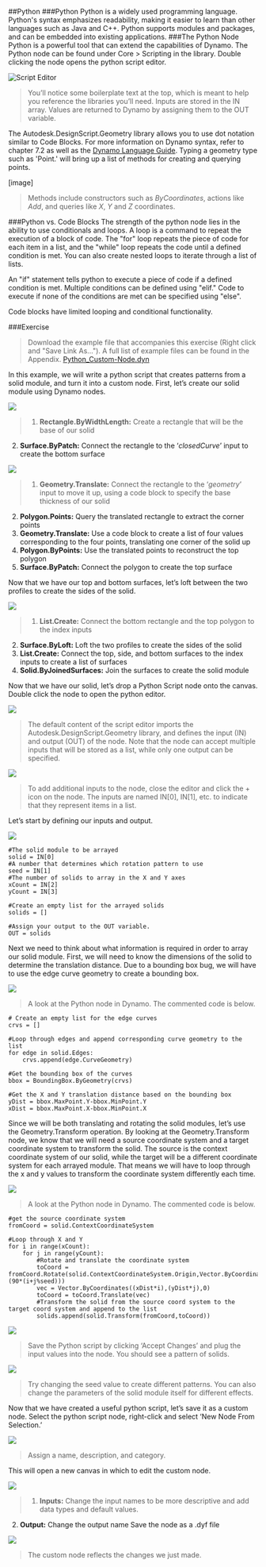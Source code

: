 ##Python
###Python
Python is a widely used programming language. Python's syntax emphasizes readability, making it easier to learn than other languages such as Java and C++. Python supports modules and packages, and can be embedded into existing applications.
###The Python Node
Python is a powerful tool that can extend the capabilities of Dynamo. The Python node can be found under Core > Scripting in the library. Double clicking the node opens the python script editor.

![Script Editor](images/9-4/Exercise/Python/python04.png)

> You’ll notice some boilerplate text at the top, which is meant to help you reference the libraries you’ll need. Inputs are stored in the IN array. Values are returned to Dynamo by assigning them to the OUT variable.

The Autodesk.DesignScript.Geometry library allows you to use dot notation similar to Code Blocks. For more information on Dynamo syntax, refer to chapter 7.2 as well as the [Dynamo Language Guide](http://dynamobim.org/wp-content/uploads/forum-assets/colin-mccroneautodesk-com/07/10/Dynamo_language_guide_version_1.pdf). Typing a geometry type such as 'Point.' will bring up a list of methods for creating and querying points.

[image]

> Methods include constructors such as *ByCoordinates*, actions like *Add*, and queries like *X*, *Y* and *Z* coordinates.

###Python vs. Code Blocks
The strength of the python node lies in the ability to use conditionals and loops. A loop is a command to repeat the execution of a block of code. The "for" loop repeats the piece of code for each item in a list, and the "while" loop repeats the code until a defined condition is met. You can also create nested loops to iterate through a list of lists.

An "if" statement tells python to execute a piece of code if a defined condition is met. Multiple conditions can be defined using "elif." Code to execute if none of the conditions are met can be specified using "else".

Code blocks have limited looping and conditional functionality.

###Exercise

>Download the example file that accompanies this exercise (Right click and "Save Link As..."). A full list of example files can be found in the Appendix. [Python_Custom-Node.dyn](datasets/9-4/Python_Custom-Node.dyn)

In this example, we will write a python script that creates patterns from a solid module, and turn it into a custom node.
First, let’s create our solid module using Dynamo nodes. 

![](images/9-4/Exercise/Python/python01.png)

> 1. **Rectangle.ByWidthLength:** Create a rectangle that will be the base of our solid
2.	**Surface.ByPatch:** Connect the rectangle to the ‘*closedCurve*’ input to create the bottom surface

![](images/9-4/Exercise/Python/python02.png)
>1.	**Geometry.Translate:** Connect the rectangle to the ‘*geometry*’ input to move it up, using a code block to specify the base thickness of our solid
2.	**Polygon.Points:** Query the translated rectangle to extract the corner points
3.	**Geometry.Translate:** Use a code block to create a list of four values corresponding to the four points, translating one corner of the solid up
4.	**Polygon.ByPoints:** Use the translated points to reconstruct the top polygon
5.	**Surface.ByPatch:** Connect the polygon to create the top surface

Now that we have our top and bottom surfaces, let’s loft between the two profiles to create the sides of the solid.

![](images/9-4/Exercise/Python/python03.png)
>1.	**List.Create:** Connect the bottom rectangle and the top polygon to the index inputs
2.	**Surface.ByLoft:** Loft the two profiles to create the sides of the solid
3.	**List.Create:** Connect the top, side, and bottom surfaces to the index inputs to create a list of surfaces
4.	**Solid.ByJoinedSurfaces:** Join the surfaces to create the solid module

Now that we have our solid, let’s drop a Python Script node onto the canvas. Double click the node to open the python editor.

![](images/9-4/Exercise/Python/python04.png)
> The default content of the script editor imports the Autodesk.DesignScript.Geometry library, and defines the input (IN) and output (OUT) of the node. Note that the node can accept multiple inputs that will be stored as a list, while only one output can be specified.

![](images/9-4/Exercise/Python/python05.png)
> To add additional inputs to the node, close the editor and click the + icon on the node. The inputs are named IN[0], IN[1], etc. to indicate that they represent items in a list.

Let’s start by defining our inputs and output. 

![](images/9-4/Exercise/Python/python06.png)
```
#The solid module to be arrayed
solid = IN[0]
#A number that determines which rotation pattern to use
seed = IN[1]
#The number of solids to array in the X and Y axes
xCount = IN[2]
yCount = IN[3]

#Create an empty list for the arrayed solids
solids = []

#Assign your output to the OUT variable.
OUT = solids
```

Next we need to think about what information is required in order to array our solid module. First, we will need to know the dimensions of the solid to determine the translation distance. Due to a bounding box bug, we will have to use the edge curve geometry to create a bounding box.

![](images/9-4/Exercise/Python/python07.png)
> A look at the Python node in Dynamo. The commented code is below.

```
# Create an empty list for the edge curves
crvs = []

#Loop through edges and append corresponding curve geometry to the list
for edge in solid.Edges:
	crvs.append(edge.CurveGeometry)
	
#Get the bounding box of the curves
bbox = BoundingBox.ByGeometry(crvs)

#Get the X and Y translation distance based on the bounding box
yDist = bbox.MaxPoint.Y-bbox.MinPoint.Y
xDist = bbox.MaxPoint.X-bbox.MinPoint.X
```

Since we will be both translating and rotating the solid modules, let’s use the Geometry.Transform operation. By looking at the Geometry.Transform node, we know that we will need a source coordinate system and a target coordinate system to transform the solid. The source is the context coordinate system of our solid, while the target will be a different coordinate system for each arrayed module. That means we will have to loop through the x and y values to transform the coordinate system differently each time. 

![](images/9-4/Exercise/Python/python08.png)
> A look at the Python node in Dynamo. The commented code is below.

```
#get the source coordinate system
fromCoord = solid.ContextCoordinateSystem
 
#Loop through X and Y
for i in range(xCount):
	for j in range(yCount):
		#Rotate and translate the coordinate system
		toCoord = fromCoord.Rotate(solid.ContextCoordinateSystem.Origin,Vector.ByCoordinates(0,0,1),(90*(i+j%seed)))
		vec = Vector.ByCoordinates((xDist*i),(yDist*j),0)
		toCoord = toCoord.Translate(vec)
		#Transform the solid from the source coord system to the target coord system and append to the list
		solids.append(solid.Transform(fromCoord,toCoord))
```

![](images/9-4/Exercise/Python/python09.png)

> Save the Python script by clicking ‘Accept Changes’ and plug the input values into the node. You should see a pattern of solids.

![](images/9-4/Exercise/Python/python10.png)

> Try changing the seed value to create different patterns. You can also change the parameters of the solid module itself for different effects.

Now that we have created a useful python script, let’s save it as a custom node. Select the python script node, right-click and select ‘New Node From Selection.’ 

![](images/9-4/Exercise/Python/python11.png)

> Assign a name, description, and category.

This will open a new canvas in which to edit the custom node. 

![](images/9-4/Exercise/Python/python12.png)

> 1. **Inputs:** Change the input names to be more descriptive and add data types and default values. 
2.	**Output:** Change the output name
Save the node as a .dyf file

![](images/9-4/Exercise/Python/python13.png)

> The custom node reflects the changes we just made.


